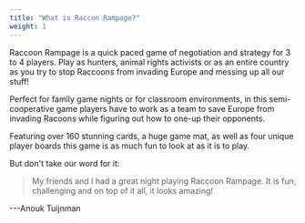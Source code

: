 ```yaml
---
title: "What is Raccon Rampage?"
weight: 1
---
```


Raccoon Rampage is a quick paced game of negotiation and strategy for 3 to 4 players.  Play as hunters, animal rights activists or as an entire country as you try to stop Raccoons from invading Europe and messing up all our stuff!

Perfect for family game nights or for classroom environments, in this semi-cooperative game players have to work as a team to save Europe from invading Racoons while figuring out how to one-up their opponents.

Featuring over 160 stunning cards, a huge game mat, as well as four unique player boards this game is as much fun to look at as it is to play.

But don't take our word for it:

>My friends and I had a great night playing Raccoon Rampage. It is fun, challenging and on top of it all, it looks amazing!

\---Anouk Tuijnman